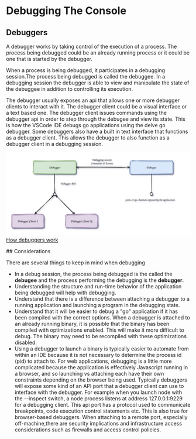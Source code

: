 # Debugging The Console

## Debuggers
A debugger works by taking control of the execution of a process. The process being debugged could be an already running process or it could be one that is started by the debugger.

When a process is being debugged, it participates in a debugging session.The process being debugged is called the debuggee. In a debugging session the debugger is able to view and manipulate the state of the debuggee in addition to controlling its execution.

The debugger usually exposes an api that allows one or more debugger clients to interact with it. The debugger client could be a visual interface or a text based one. The debugger client issues commands using the debugger api in order to step through the debugee and view its state. This is how the VSCode IDE debugs go applications using the delve go debugger. Some debuggers also have a built in text interface that functions as a debugger client. This allows the debugger to also function as a debugger client in a debugging session.
<div style="backound-color:#CCCCCC;">

![SVG](images/debugger.svg)
[How debuggers work](https://opensource.com/article/18/1/how-debuggers-really-work)

</div>
## Considerations

There are several things to keep in mind when debugging

- In a debug session, the process being debugged is the called the **debugee** and the process performing the debugging is the **debugger**.
- Understanding the structure and run-time behavior of the application being debugged will help with debugging.
- Understand that there is a difference between attaching a debugger to a running application and launching a program in the debugging state. 
- Understand that it will be easier to debug a "go" application if it has been compiled with the correct options. When a debugger is attached to an already running binary, it is possible that the binary has been compiled with optimizations enabled. This will make it more difficult to debug. The binary may need to be recompiled with these optimizations disabled. 
- Using a debugger to launch a binary is typically easier to automate from within an IDE because it is not necessary to determine the process id (pid) to attach to.  For web applications, debugging is a little more complicated because the application is effectively Javascript running in a browser, and so launching vs attaching each have their own constraints depending on the browser being used. Typically debuggers will expose some kind of an API port that a debugger client can use to interface with the debugger. For example when you launch node with the --inspect switch, a node process listens at address 127.0.0.1:9229 for a debugging client. This api port has a protocol used to communicate breakpoints, code execution control statements etc. This is also true for browser-based debuggers. When attaching to a remote port, especially off-machine,there are security implications and infrastructure access considerations such as firewalls and access control policies.





